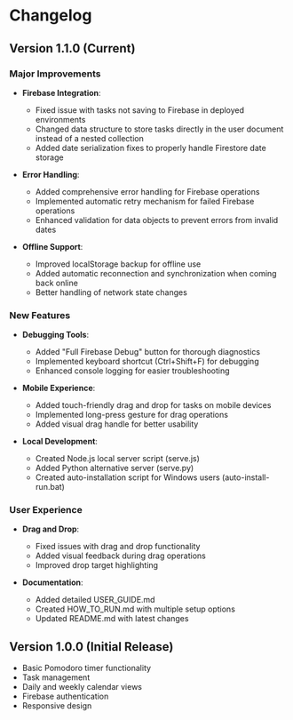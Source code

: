 # Changelog

## Version 1.1.0 (Current)

### Major Improvements
- **Firebase Integration**: 
  - Fixed issue with tasks not saving to Firebase in deployed environments
  - Changed data structure to store tasks directly in the user document instead of a nested collection
  - Added date serialization fixes to properly handle Firestore date storage

- **Error Handling**:
  - Added comprehensive error handling for Firebase operations
  - Implemented automatic retry mechanism for failed Firebase operations
  - Enhanced validation for data objects to prevent errors from invalid dates

- **Offline Support**:
  - Improved localStorage backup for offline use
  - Added automatic reconnection and synchronization when coming back online
  - Better handling of network state changes

### New Features
- **Debugging Tools**:
  - Added "Full Firebase Debug" button for thorough diagnostics
  - Implemented keyboard shortcut (Ctrl+Shift+F) for debugging
  - Enhanced console logging for easier troubleshooting

- **Mobile Experience**:
  - Added touch-friendly drag and drop for tasks on mobile devices
  - Implemented long-press gesture for drag operations
  - Added visual drag handle for better usability

- **Local Development**:
  - Created Node.js local server script (serve.js)
  - Added Python alternative server (serve.py)
  - Created auto-installation script for Windows users (auto-install-run.bat)

### User Experience
- **Drag and Drop**:
  - Fixed issues with drag and drop functionality
  - Added visual feedback during drag operations
  - Improved drop target highlighting

- **Documentation**:
  - Added detailed USER_GUIDE.md
  - Created HOW_TO_RUN.md with multiple setup options
  - Updated README.md with latest changes

## Version 1.0.0 (Initial Release)

- Basic Pomodoro timer functionality
- Task management
- Daily and weekly calendar views
- Firebase authentication
- Responsive design 